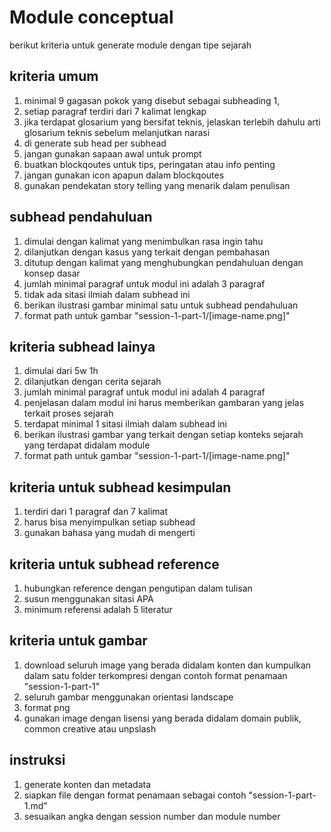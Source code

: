 # Module conceptual

berikut kriteria untuk generate module dengan tipe sejarah

## kriteria umum
1. minimal 9 gagasan pokok yang disebut sebagai subheading 1,
2. setiap paragraf terdiri dari 7 kalimat lengkap
3. jika terdapat glosarium yang bersifat teknis, jelaskan terlebih dahulu arti glosarium teknis sebelum melanjutkan narasi
4. di generate sub head per subhead
5. jangan gunakan sapaan awal untuk prompt
6. buatkan blockqoutes untuk tips, peringatan atau info penting
7. jangan gunakan icon apapun dalam blockqoutes
8. gunakan pendekatan story telling yang menarik dalam penulisan


## subhead pendahuluan
1. dimulai dengan kalimat yang menimbulkan rasa ingin tahu
2. dilanjutkan dengan kasus yang terkait dengan pembahasan
3. ditutup dengan kalimat yang menghubungkan pendahuluan dengan konsep dasar
4. jumlah minimal paragraf untuk modul ini adalah 3 paragraf
5. tidak ada sitasi ilmiah dalam subhead ini 
6. berikan ilustrasi gambar minimal satu untuk subhead pendahuluan
7. format path untuk gambar "session-1-part-1/[image-name.png]"


## kriteria subhead lainya
1. dimulai dari 5w 1h
2. dilanjutkan dengan cerita sejarah
3. jumlah minimal paragraf untuk modul ini adalah 4 paragraf
4. penjelasan dalam modul ini harus memberikan gambaran yang jelas terkait proses sejarah
5. terdapat minimal 1 sitasi ilmiah dalam subhead ini 
6. berikan ilustrasi gambar yang terkait dengan setiap konteks sejarah yang terdapat didalam module
7. format path untuk gambar "session-1-part-1/[image-name.png]"


## kriteria untuk subhead kesimpulan
1. terdiri dari 1 paragraf dan 7 kalimat
2. harus bisa menyimpulkan setiap subhead
3. gunakan bahasa yang mudah di mengerti


## kriteria untuk subhead reference
1. hubungkan reference dengan pengutipan dalam tulisan
2. susun menggunakan sitasi APA
3. minimum referensi adalah 5 literatur


## kriteria untuk gambar
1. download seluruh image yang berada didalam konten dan kumpulkan dalam satu folder terkompresi dengan contoh format penamaan "session-1-part-1"
2. seluruh gambar menggunakan orientasi landscape
3. format png
4. gunakan image dengan lisensi yang berada didalam domain publik, common creative atau unpslash



## instruksi
1. generate konten dan metadata
2. siapkan file dengan format penamaan sebagai contoh "session-1-part-1.md"
3. sesuaikan angka dengan session number dan module number